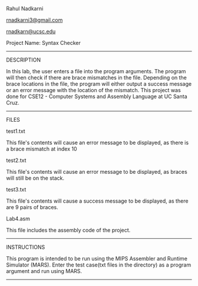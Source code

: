 Rahul Nadkarni

rnadkarni3@gmail.com

rnadkarn@ucsc.edu

Project Name: Syntax Checker

-----------
DESCRIPTION

In this lab, the user enters a file into the program arguments. The program will then check if there are brace mismatches in the file. Depending on the brace locations in the file, the program will either output a success message or an error message with the location of the mismatch. This project was done for CSE12 - Computer Systems and Assembly Language at UC Santa Cruz.

-----------
FILES

test1.txt

This file's contents will cause an error message to be displayed, as there is a brace mismatch at index 10

test2.txt

This file's contents will cause an error message to be displayed, as braces will still be on the stack.

test3.txt

This file's contents will cause a success message to be displayed, as there are 9 pairs of braces.

Lab4.asm

This file includes the assembly code of the project.

-----------
INSTRUCTIONS

This program is intended to be run using the MIPS Assembler and Runtime Simulator
(MARS). Enter the test case(txt files in the directory) as a program argument and run using MARS.

--------
